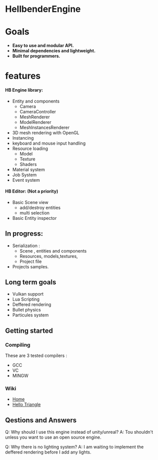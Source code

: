 # HellbenderEngine

# Goals 
- **Easy to use and modular API.**
- **Minimal dependencies and lightweight.**
- **Built for programmers.**

# features
#### HB Engine library:
- Entity and components
	- Camera
	- CameraController
	- MeshRenderer
	- ModelRenderer
	- MeshInstancesRenderer
- 3D mesh rendering with OpenGL
- Instancing
- keyboard and mouse input handling
- Resource loading
	 - Model
	 - Texture
	 - Shaders
- Material system
- Job System
- Event system

#### HB Editor: (Not a priority)
 - Basic Scene view
 	- add/destroy entities
	- multi selection
 - Basic Entity inspector 
## In progress:
 - Serialization :
	 - Scene , entities and components
	 - Resources, models,textures,
	 - Project file
 - Projects samples.

## Long term goals

 - Vulkan support
 - Lua Scripting
 - Deffered rendering
 - Bullet physics
 - Particules system

## Getting started
### Compiling
These are 3 tested compilers : 
- GCC
- VC
- MINGW

### Wiki
- [Home](https://github.com/Goutch/HellbenderEngine/wiki) 
- [Hello Triangle](https://github.com/Goutch/HellbenderEngine/wiki/Hello-triangle)

## Qestions and Answers
Q: Why should I use this engine instead of unity/unreal?
A: Tou shouldn't unless you want to use an open source engine.

Q: Why there is no lighting system?
A: I am waiting to implement the deffered rendering before I add any lights.
